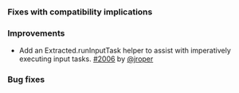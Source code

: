 
  [@jroper]: http://github.com/jroper
  [2006]: https://github.com/sbt/sbt/pull/2006

### Fixes with compatibility implications

### Improvements

- Add an Extracted.runInputTask helper to assist with imperatively executing input tasks. [#2006][2006] by [@jroper][@jroper]

### Bug fixes
